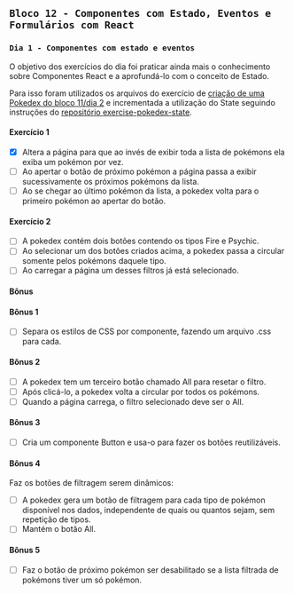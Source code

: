 ## `Bloco 12 - Componentes com Estado, Eventos e Formulários com React`

### `Dia 1 - Componentes com estado e eventos`

O objetivo dos exercícios do dia foi praticar ainda mais o conhecimento sobre Componentes React e a aprofundá-lo com o conceito de Estado.

Para isso foram utilizados os arquivos do exercício de [criação de uma Pokedex do bloco 11/dia 2](../../bloco_11/introducao-a-react_2/) e incrementada a utilização do State seguindo instruções do [repositório exercise-pokedex-state](https://github.com/leticiabora/exercise-pokedex-state).

#### Exercício 1

- [x] Altera a página para que ao invés de exibir toda a lista de pokémons ela exiba um pokémon por vez.
- [ ] Ao apertar o botão de próximo pokémon a página passa a exibir sucessivamente os próximos pokémons da lista.
- [ ] Ao se chegar ao último pokémon da lista, a pokedex volta para o primeiro pokémon ao apertar do botão.

#### Exercício 2

- [ ] A pokedex contém dois botões contendo os tipos Fire e Psychic.
- [ ] Ao selecionar um dos botões criados acima, a pokedex passa a circular somente pelos pokémons daquele tipo.
- [ ] Ao carregar a página um desses filtros já está selecionado.

#### Bônus

#### Bônus 1

- [ ] Separa os estilos de CSS por componente, fazendo um arquivo .css para cada.

#### Bônus 2

- [ ] A pokedex tem um terceiro botão chamado All para resetar o filtro.
- [ ] Após clicá-lo, a pokedex volta a circular por todos os pokémons.
- [ ] Quando a página carrega, o filtro selecionado deve ser o All.

#### Bônus 3

- [ ] Cria um componente Button e usa-o para fazer os botões reutilizáveis.

#### Bônus 4

Faz os botões de filtragem serem dinâmicos:

- [ ] A pokedex gera um botão de filtragem para cada tipo de pokémon disponível nos dados, independente de quais ou quantos sejam, sem repetição de tipos.
- [ ] Mantém o botão All.

#### Bônus 5

- [ ] Faz o botão de próximo pokémon ser desabilitado se a lista filtrada de pokémons tiver um só pokémon.
